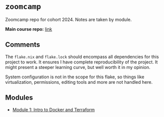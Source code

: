 # `zoomcamp`

Zoomcamp repo for cohort 2024. Notes are taken by module.

**Main course repo:**
[link](https://github.com/DataTalksClub/data-engineering-zoomcamp)

## Comments

The `flake.nix` and `flake.lock` should encompass all dependencies for this
project to work. It ensures I have complete reproducibility of the project. It
might present a steeper learning curve, but well worth it in my opinion.

System configuration is not in the scope for this flake, so things like
virtualization, permissions, editing tools and more are not handled here.

## Modules

- [Module 1: Intro to Docker and Terraform](./src/m1_module/README.md)
